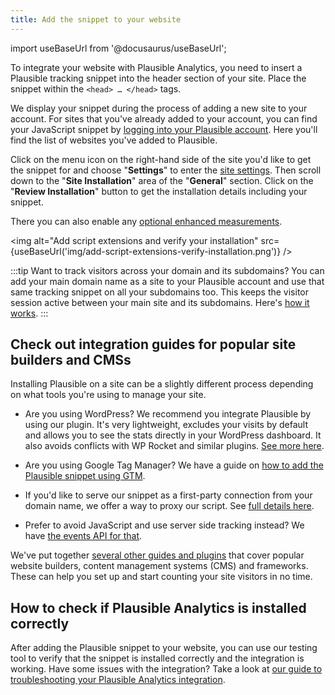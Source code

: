 ```yaml
---
title: Add the snippet to your website
---
```


import useBaseUrl from '@docusaurus/useBaseUrl';

To integrate your website with Plausible Analytics, you need to insert a Plausible tracking snippet into the header section of your site. Place the snippet within the `<head> … </head>` tags.

We display your snippet during the process of adding a new site to your account. For sites that you've already added to your account, you can find your JavaScript snippet by [logging into your Plausible account](https://plausible.io/sites). Here you'll find the list of websites you've added to Plausible.

Click on the menu icon on the right-hand side of the site you'd like to get the snippet for and choose "**Settings**" to enter the [site settings](website-settings.md). Then scroll down to the "**Site Installation**" area of the "**General**" section. Click on the "**Review Installation**" button to get the installation details including your snippet.

There you can also enable any [optional enhanced measurements](script-extensions.md).

<img alt="Add script extensions and verify your installation" src={useBaseUrl('img/add-script-extensions-verify-installation.png')} />

:::tip Want to track visitors across your domain and its subdomains?
You can add your main domain name as a site to your Plausible account and use that same tracking snippet on all your subdomains too. This keeps the visitor session active between your main site and its subdomains. Here's [how it works](subdomain-hostname-filter.md).
:::

## Check out integration guides for popular site builders and CMSs

Installing Plausible on a site can be a slightly different process depending on what tools you're using to manage your site.

* Are you using WordPress? We recommend you integrate Plausible by using our plugin. It's very lightweight, excludes your visits by default and allows you to see the stats directly in your WordPress dashboard. It also avoids conflicts with WP Rocket and similar plugins. [See more here](https://plausible.io/wordpress-analytics-plugin).

* Are you using Google Tag Manager? We have a guide on [how to add the Plausible snippet using GTM](google-tag-manager.md).

* If you'd like to serve our snippet as a first-party connection from your domain name, we offer a way to proxy our script. See [full details here](/proxy/introduction.md).

* Prefer to avoid JavaScript and use server side tracking instead? We have [the events API for that](events-api.md).

We've put together [several other guides and plugins](integration-guides.md) that cover popular website builders, content management systems (CMS) and frameworks. These can help you set up and start counting your site visitors in no time.

## How to check if Plausible Analytics is installed correctly

After adding the Plausible snippet to your website, you can use our testing tool to verify that the snippet is installed correctly and the integration is working. Have some issues with the integration? Take a look at [our guide to troubleshooting your Plausible Analytics integration](troubleshoot-integration.md).
